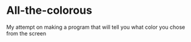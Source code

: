 # All-the-colorous
My attempt on making a program that will tell you what color you chose from the screen
